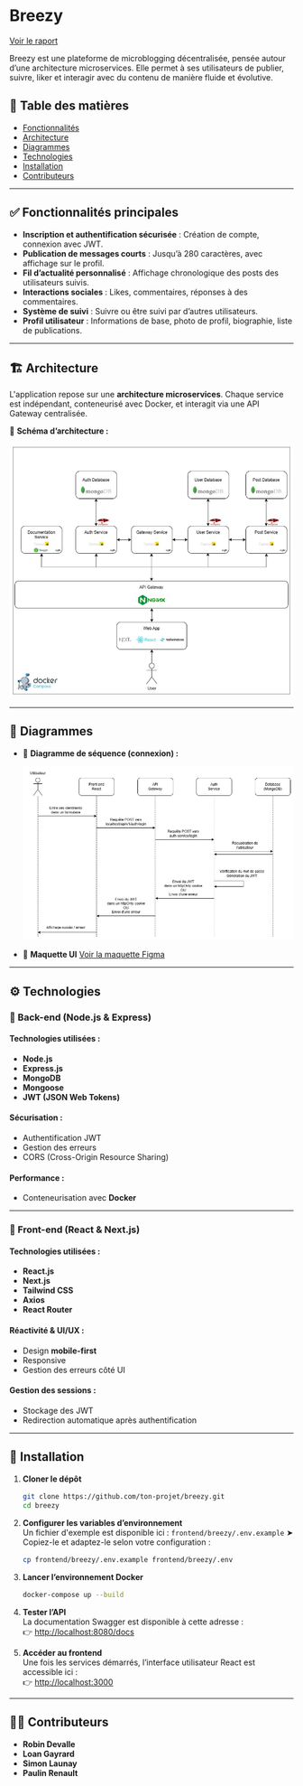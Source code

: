 # Breezy

[Voir le raport](https://docs.google.com/document/d/10tIVinae-nB-uTsbRysJl4JLvHKc4MMFTIII2MJp91U/edit?usp=sharing)  

Breezy est une plateforme de microblogging décentralisée, pensée autour d’une architecture microservices. Elle permet à ses utilisateurs de publier, suivre, liker et interagir avec du contenu de manière fluide et évolutive.

## 📌 Table des matières

* [Fonctionnalités](#-fonctionnalités-principales)
* [Architecture](#%EF%B8%8F-architecture)
* [Diagrammes](#-diagrammes)
* [Technologies](#%EF%B8%8F-technologies)
* [Installation](#-installation)
* [Contributeurs](#-contributeurs)

---

## ✅ Fonctionnalités principales

* **Inscription et authentification sécurisée** : Création de compte, connexion avec JWT.
* **Publication de messages courts** : Jusqu’à 280 caractères, avec affichage sur le profil.
* **Fil d’actualité personnalisé** : Affichage chronologique des posts des utilisateurs suivis.
* **Interactions sociales** : Likes, commentaires, réponses à des commentaires.
* **Système de suivi** : Suivre ou être suivi par d’autres utilisateurs.
* **Profil utilisateur** : Informations de base, photo de profil, biographie, liste de publications.

---

## 🏗️ Architecture

L'application repose sur une **architecture microservices**. Chaque service est indépendant, conteneurisé avec Docker, et interagit via une API Gateway centralisée.

📌 **Schéma d’architecture :**
<p align="center">
  <img src="docs/archi.jpg" alt="Schéma d’architecture" width="800" />
</p>

---

## 🧩 Diagrammes

* 🔁 **Diagramme de séquence (connexion) :**
  <p align="center">
    <img src="docs/sequence-connexion.jpg" alt="Diagramme de séquence" width="600" />
  </p>

* 🎨 **Maquette UI**
  [Voir la maquette Figma](https://www.figma.com/design/rtzkGhHuG5Wy2zHR6tJrns/Breesy?node-id=0-1&p=f&t=YGtQfWLPAKJUyOzB-0)

---

## ⚙️ Technologies

### 🧠 Back-end (Node.js & Express)

#### Technologies utilisées :

* **Node.js**
* **Express.js**
* **MongoDB**
* **Mongoose**
* **JWT (JSON Web Tokens)**

#### Sécurisation :

* Authentification JWT
* Gestion des erreurs
* CORS (Cross-Origin Resource Sharing)

#### Performance :

* Conteneurisation avec **Docker**

---

### 🎨 Front-end (React & Next.js)

#### Technologies utilisées :

* **React.js**
* **Next.js**
* **Tailwind CSS**
* **Axios**
* **React Router**

#### Réactivité & UI/UX :

* Design **mobile-first**
* Responsive
* Gestion des erreurs côté UI

#### Gestion des sessions :

* Stockage des JWT
* Redirection automatique après authentification

---

## 🚀 Installation

1. **Cloner le dépôt**  

   ```bash
   git clone https://github.com/ton-projet/breezy.git
   cd breezy
   ```

2. **Configurer les variables d’environnement**  
   Un fichier d'exemple est disponible ici :
   `frontend/breezy/.env.example`
   ➤ Copiez-le et adaptez-le selon votre configuration :

   ```bash
   cp frontend/breezy/.env.example frontend/breezy/.env
   ```

3. **Lancer l’environnement Docker**  

   ```bash
   docker-compose up --build
   ```

4. **Tester l’API**  
   La documentation Swagger est disponible à cette adresse :  
   👉 [http://localhost:8080/docs](http://localhost:8080/docs)

5. **Accéder au frontend**  
   Une fois les services démarrés, l’interface utilisateur React est accessible ici :  
   👉 [http://localhost:3000](http://localhost:3000)

---

## 👨‍💻 Contributeurs

* **Robin Devalle**
* **Loan Gayrard**
* **Simon Launay**
* **Paulin Renault**
